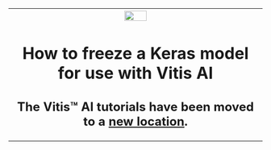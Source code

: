 <table style="width:100%">
  <tr>
    <th width="100%" colspan="6"><img src="https://www.xilinx.com/content/dam/xilinx/imgs/press/media-kits/corporate/xilinx-logo.png" width="30%"/><h1>How to freeze a Keras model for use with Vitis AI</h2><h2>The Vitis&trade; AI tutorials have been moved to a <a href="https://github.com/Xilinx/Vitis-Tutorials/tree/master/Machine_Learning">new location</a>.</h2>
</th>
  </tr>

</table>
